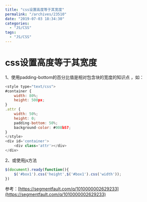 ```yaml
---
title: "css设置高度等于其宽度"
permalink: "/archives/23510"
date: "2019-07-03 18:34:30"
categories: 
  - "JS/CSS"
tags: 
  - "JS/CSS"
---
```


# css设置高度等于其宽度

1、使用padding-bottom的百分比值是相对包含块的宽度的知识点 ，如：

``` js 
<style type="text/css">
#container {
    width: 80%;
    height: 500px;
}
.attr {
    width: 50%;
    height: 0;
    padding-bottom: 50%;
    background-color: #008b57;
}
</style>
<div id='container'>
    <div class='attr'></div>
</div>
```

2、或使用js方法

``` js 
$(document).ready(function(){
    $('#box1').css('height',$('#box1').css('width'));
})
```

参考：[https://segmentfault.com/q/1010000002629233](https://segmentfault.com/q/1010000002629233)
